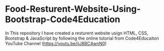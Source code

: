 # Food-Resturent-Website-Using-Bootstrap-Code4Education
In This repository I have created a resturent website usign HTML, CSS, Bootstrap &amp; JavaScript by following the online tutorial from Code4Educaiton YouTube Channel (https://youtu.be/ijJ8BC4wnN0)
